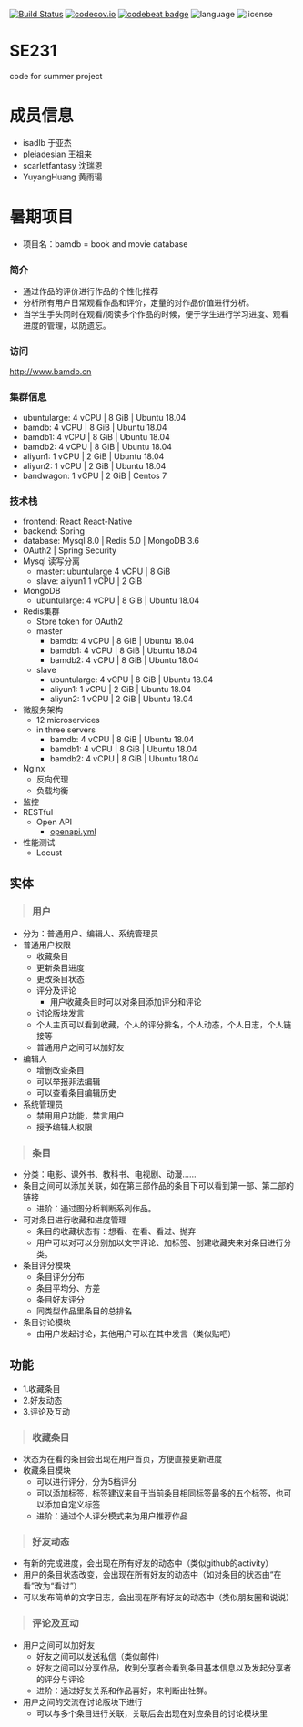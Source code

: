 
[![Build Status](https://travis-ci.org/bamdb/SE231.svg?branch=master)](https://travis-ci.org/bamdb/SE231)
[![codecov.io](https://codecov.io/github/bamdb/SE231/coverage.svg?branch=master)](https://codecov.io/github/bamdb/SE231?branch=master)
[![codebeat badge](https://codebeat.co/badges/bcdc599b-3ef2-471a-843d-784fd0de2e48)](https://codebeat.co/projects/github-com-bamdb-se231-master)
![language](https://img.shields.io/badge/Language-Java-orange.svg)
![license](https://img.shields.io/badge/License-GPL--3.0-blue.svg)

# SE231

code for summer project

# 成员信息

* isadlb 于亚杰
* pleiadesian 王祖来
* scarletfantasy 沈瑞恩
* YuyangHuang 黄雨瑒


# 暑期项目

* 项目名：bamdb = book and movie database

### 简介


* 通过作品的评价进行作品的个性化推荐
* 分析所有用户日常观看作品和评价，定量的对作品价值进行分析。
* 当学生手头同时在观看/阅读多个作品的时候，便于学生进行学习进度、观看进度的管理，以防遗忘。

### 访问
<http://www.bamdb.cn>


### 集群信息
* ubuntularge: 4 vCPU | 8 GiB | Ubuntu 18.04
* bamdb: 4 vCPU | 8 GiB | Ubuntu 18.04
* bamdb1:  4 vCPU | 8 GiB | Ubuntu 18.04
* bamdb2:  4 vCPU | 8 GiB | Ubuntu 18.04
* aliyun1:  1 vCPU | 2 GiB | Ubuntu 18.04
* aliyun2:   1 vCPU | 2 GiB | Ubuntu 18.04
* bandwagon:   1 vCPU | 2 GiB | Centos 7


### 技术栈

* frontend: React React-Native
* backend: Spring
* database: Mysql 8.0 | Redis 5.0 | MongoDB 3.6
* OAuth2 | Spring Security
* Mysql 读写分离
    * master: ubuntularge 4 vCPU | 8 GiB
    * slave: aliyun1 1 vCPU | 2 GiB
* MongoDB
    * ubuntularge: 4 vCPU | 8 GiB | Ubuntu 18.04
* Redis集群
    * Store token for OAuth2
    * master
        * bamdb: 4 vCPU | 8 GiB | Ubuntu 18.04
        * bamdb1:  4 vCPU | 8 GiB | Ubuntu 18.04
        * bamdb2:  4 vCPU | 8 GiB | Ubuntu 18.04
    * slave
        * ubuntularge: 4 vCPU | 8 GiB | Ubuntu 18.04
        * aliyun1:  1 vCPU | 2 GiB | Ubuntu 18.04
        * aliyun2:   1 vCPU | 2 GiB | Ubuntu 18.04
* 微服务架构
    * 12 microservices
    * in three servers
        * bamdb: 4 vCPU | 8 GiB | Ubuntu 18.04
        * bamdb1:  4 vCPU | 8 GiB | Ubuntu 18.04
        * bamdb2:  4 vCPU | 8 GiB | Ubuntu 18.04
* Nginx
    * 反向代理
    * 负载均衡
* 监控
* RESTful
    * Open API
        * [openapi.yml](https://app.swaggerhub.com/apis/ba818/open-api/1.0.0 "swaggerhub")
* 性能测试
    * Locust


## 实体

>### 用户
 
* 分为：普通用户、编辑人、系统管理员
* 普通用户权限
	* 收藏条目
	* 更新条目进度
	* 更改条目状态
	* 评分及评论
		* 用户收藏条目时可以对条目添加评分和评论
	* 讨论版块发言
	* 个人主页可以看到收藏，个人的评分排名，个人动态，个人日志，个人链接等
	* 普通用户之间可以加好友
* 编辑人
	* 增删改查条目
	* 可以举报非法编辑
	* 可以查看条目编辑历史
* 系统管理员
	* 禁用用户功能，禁言用户
	* 授予编辑人权限

>### 条目
 
* 分类：电影、课外书、教科书、电视剧、动漫……
* 条目之间可以添加关联，如在第三部作品的条目下可以看到第一部、第二部的链接
	* 进阶：通过图分析判断系列作品。
* 可对条目进行收藏和进度管理
	* 条目的收藏状态有：想看、在看、看过、抛弃
	* 用户可以对可以分别加以文字评论、加标签、创建收藏夹来对条目进行分类。
* 条目评分模块
	* 条目评分分布
	* 条目平均分、方差
	* 条目好友评分
	* 同类型作品里条目的总排名
* 条目讨论模块
	* 由用户发起讨论，其他用户可以在其中发言（类似贴吧）

## 功能

* 1.收藏条目
* 2.好友动态
* 3.评论及互动

>### 收藏条目

* 状态为在看的条目会出现在用户首页，方便直接更新进度
* 收藏条目模块
	* 可以进行评分，分为5档评分
	* 可以添加标签，标签建议来自于当前条目相同标签最多的五个标签，也可以添加自定义标签
	* 进阶：通过个人评分模式来为用户推荐作品

>### 好友动态

* 有新的完成进度，会出现在所有好友的动态中（类似github的activity）
* 用户的条目状态改变，会出现在所有好友的动态中（如对条目的状态由“在看”改为“看过”）
* 可以发布简单的文字日志，会出现在所有好友的动态中（类似朋友圈和说说）

>### 评论及互动

* 用户之间可以加好友
	* 好友之间可以发送私信（类似邮件）
	* 好友之间可以分享作品，收到分享者会看到条目基本信息以及发起分享者的评分与评论
	* 进阶：通过好友关系和作品喜好，来判断出社群。
* 用户之间的交流在讨论版块下进行
	* 可以与多个条目进行关联，关联后会出现在对应条目的讨论模块里
